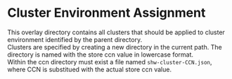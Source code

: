 # Cluster Environment Assignment
This overlay directory contains all clusters that should be applied to cluster environment identified by the parent directory.  
Clusters are specified by creating a new directory in the current path. The directory is named with the store ccn value in lowercase format.  
Within the ccn directory must exist a file named `shw-cluster-CCN.json`, where CCN is substitued with the actual store ccn value.  
